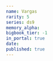 ```yaml
---
name: Vargas
rarity: 5
series: ds9
memory_alpha:
bigbook_tier: -1
in_portal: true
date:
published: true
---
```



